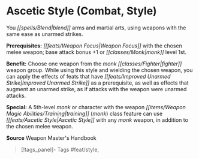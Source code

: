 ﻿---
cssclass: [feats]

---
# Ascetic Style (Combat, Style)

You _[[spells/Blend|blend]]_ arms and martial arts, using weapons with the same ease as unarmed strikes.

**Prerequisites:** _[[feats/Weapon Focus|Weapon Focus]]_ with the chosen melee weapon; base attack bonus +1 or _[[classes/Monk|monk]]_ level 1st.

**Benefit:** Choose one weapon from the _monk_ _[[classes/Fighter|fighter]]_ weapon group. While using this style and wielding the chosen weapon, you can apply the effects of feats that have _[[feats/Improved Unarmed Strike|Improved Unarmed Strike]]_ as a prerequisite, as well as effects that augment an unarmed strike, as if attacks with the weapon were unarmed attacks.

**Special:** A 5th-level _monk_ or character with the weapon _[[items/Weapon Magic Abilities/Training|training]]_ (_monk_) class feature can use _[[feats/Ascetic Style|Ascetic Style]]_ with any _monk_ weapon, in addition to the chosen melee weapon.

**Source** Weapon Master's Handbook
>[!tags_panel]- Tags
> #feat/style, 